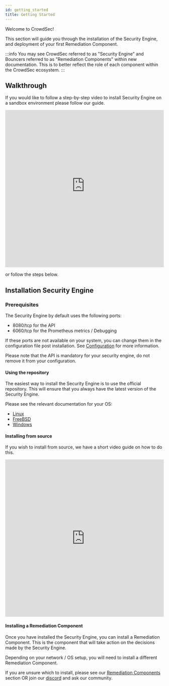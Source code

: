 ```yaml
---
id: getting_started
title: Getting Started
---
```


Welcome to CrowdSec!

This section will guide you through the installation of the Security Engine, and deployment of your first Remediation Component.

:::info
You may see CrowdSec referred to as "Security Engine" and Bouncers referred to as "Remediation Components" within new documentation. This is to better reflect the role of each component within the CrowdSec ecosystem.
:::

## Walkthrough

If you would like to follow a step-by-step video to install Security Engine on a sandbox environment please follow our guide.

<iframe width="100%" height="500" src="https://www.youtube-nocookie.com/embed/yxbimVtd2nw?controls=1" title="YouTube video player" frameborder="0" allow="accelerometer; autoplay; clipboard-write; encrypted-media; gyroscope; picture-in-picture; web-share" allowfullscreen></iframe>

or follow the steps below.

## Installation Security Engine

### Prerequisites

The Security Engine by default uses the following ports:
  - 8080/tcp for the API
  - 6060/tcp for the Prometheus metrics / Debugging

If these ports are not available on your system, you can change them in the configuration file post installation. See [Configuration](/configuration/crowdsec_configuration.md) for more information.

Please note that the API is mandatory for your security engine, do not remove it from your configuration.

#### Using the repository

The easiest way to install  the Security Engine is to use the official repository. This will ensure that you always have the latest version of the Security Engine.

Please see the relevant documentation for your OS:
- [Linux](/getting_started/install.mdx)
- [FreeBSD](/getting_started/install_freebsd.md)
- [Windows](/getting_started/getting_started_on_windows.md)

#### Installing from source

If you wish to install from source, we have a short video guide on how to do this.

<iframe width="100%" height="500" src="https://www.youtube.com/embed/-1xxkwQyI2M" title="YouTube video player" frameborder="0" allow="accelerometer; autoplay; clipboard-write; encrypted-media; gyroscope; picture-in-picture; web-share" allowfullscreen></iframe>

#### Installing a Remediation Component

Once you have installed the Security Engine, you can install a Remediation Component. This is the component that will take action on the decisions made by the Security Engine.

Depending on your network / OS setup, you will need to install a different Remediation Component.

If you are unsure which to install, please see our [Remediation Components](/bouncers/intro.md) section OR join our [discord](https://discord.gg/crowdsec) and ask our community.

